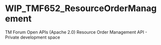 # WIP_TMF652_ResourceOrderManagement
TM Forum Open APIs (Apache 2.0) Resource Order Management API - Private development space
